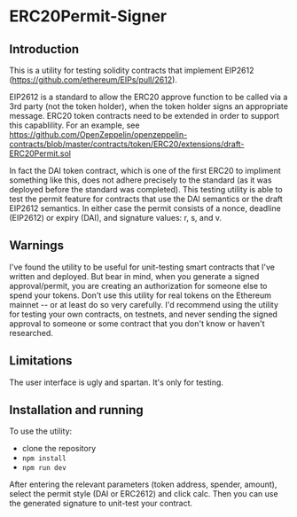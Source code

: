 # ERC20Permit-Signer

## Introduction

This is a utility for testing solidity contracts that implement EIP2612 (https://github.com/ethereum/EIPs/pull/2612).

EIP2612 is a standard to allow the ERC20 approve function to be called via a 3rd party (not the token holder), when the token holder signs an appropriate message. ERC20 token contracts need to be extended in order to support this capablility. For an example, see https://github.com/OpenZeppelin/openzeppelin-contracts/blob/master/contracts/token/ERC20/extensions/draft-ERC20Permit.sol

In fact the DAI token contract, which is one of the first ERC20 to impliment something like this, does not adhere precisely to the standard (as it was deployed before the standard was completed). This testing utility is able to test the permit feature for contracts that use the DAI semantics or the draft EIP2612 semantics. In either case the permit consists of a nonce, deadline (EIP2612) or expiry (DAI), and signature values: r, s, and v.

## Warnings

I've found the utility to be useful for unit-testing smart contracts that I've written and deployed. But bear in mind, when you generate a signed approval/permit, you are creating an authorization for someone else to spend your tokens. Don't use this utility for real tokens on the Ethereum mainnet -- or at least do so very carefully. I'd recommend using the utility for testing your own contracts, on testnets, and never sending the signed approval to someone or some contract that you don't know or haven't researched.

## Limitations

The user interface is ugly and spartan. It's only for testing.

## Installation and running

To use the utility:

* clone the repository
* `npm install`
* `npm run dev`

After entering the relevant parameters (token address, spender, amount), select the permit style (DAI or ERC2612) and click calc. Then you can use the generated signature to unit-test your contract.
